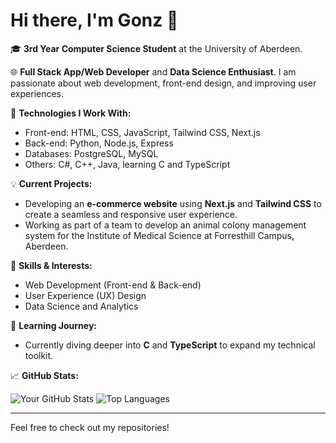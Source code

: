 # Hi there, I'm Gonz 👋

🎓 **3rd Year Computer Science Student** at the University of Aberdeen.

🌐 **Full Stack App/Web Developer** and **Data Science Enthusiast**. I am passionate about web development, front-end design, and improving user experiences.

🔧 **Technologies I Work With:**
- Front-end: HTML, CSS, JavaScript, Tailwind CSS, Next.js
- Back-end: Python, Node.js, Express
- Databases: PostgreSQL, MySQL
- Others: C#, C++, Java, learning C and TypeScript

💡 **Current Projects:**
- Developing an **e-commerce website** using **Next.js** and **Tailwind CSS** to create a seamless and responsive user experience.
- Working as part of a team to develop an animal colony management system for the Institute of Medical Science at Forresthill Campus, Aberdeen.

🎯 **Skills & Interests:**
- Web Development (Front-end & Back-end)
- User Experience (UX) Design
- Data Science and Analytics

🚀 **Learning Journey:**
- Currently diving deeper into **C** and **TypeScript** to expand my technical toolkit.

📈 **GitHub Stats:**

![Your GitHub Stats](https://github-readme-stats.vercel.app/api?username=gonz-tyler&show_icons=true&theme=radical)
![Top Languages](https://github-readme-stats.vercel.app/api/top-langs/?username=gonz-tyler&layout=compact&theme=radical)

---

Feel free to check out my repositories!

